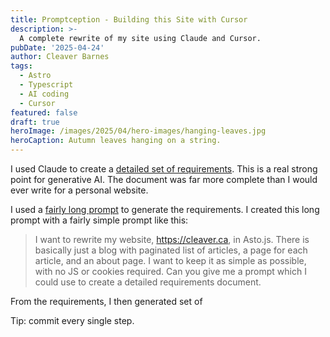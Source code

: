 ```yaml
---
title: Promptception - Building this Site with Cursor
description: >-
  A complete rewrite of my site using Claude and Cursor.
pubDate: '2025-04-24'
author: Cleaver Barnes
tags:
  - Astro
  - Typescript
  - AI coding
  - Cursor
featured: false
draft: true
heroImage: /images/2025/04/hero-images/hanging-leaves.jpg
heroCaption: Autumn leaves hanging on a string.
---
```


I used Claude to create a [detailed set of requirements](https://github.com/cleaver/cleaver-astro/blob/main/.cursor-requirements.md). This is a real strong point for generative AI. The document was far more complete than I would ever write for a personal website.

I used a [fairly long prompt](https://github.com/cleaver/cleaver-astro/blob/main/.prompt-for-requirements.md) to generate the requirements. I created this long prompt with a fairly simple prompt like this:

> I want to rewrite my website, https://cleaver.ca, in Asto.js. There is basically just a blog with paginated list of articles, a page for each article, and an about page. I want to keep it as simple as possible, with no JS or cookies required. Can you give me a prompt which I could use to create a detailed requirements document.

From the requirements, I then generated set of

Tip: commit every single step.
